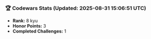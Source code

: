 ### 🏆 Codewars Stats (Updated: 2025-08-31 15:06:51 UTC)

- **Rank:** 8 kyu
- **Honor Points:** 3
- **Completed Challenges:** 1
